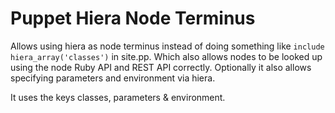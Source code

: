 Puppet Hiera Node Terminus
==========================

Allows using hiera as node terminus instead of doing something like `include hiera_array('classes')` in site.pp. Which also allows nodes to be looked up using the node Ruby API and REST API correctly. Optionally it also allows specifying parameters and environment via hiera.

It uses the keys classes, parameters & environment.


